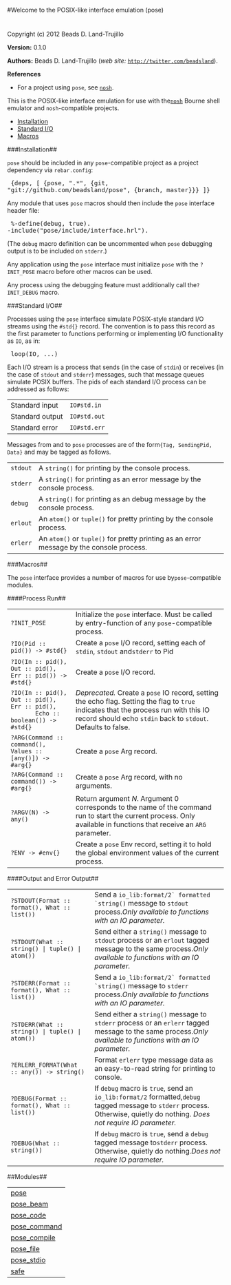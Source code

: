 

#Welcome to the POSIX-like interface emulation (pose)#


Copyright (c) 2012 Beads D. Land-Trujillo

__Version:__ 0.1.0

__Authors:__ Beads D. Land-Trujillo (_web site:_ [`http://twitter.com/beadsland`](http://twitter.com/beadsland)).

__References__
* For a project using `pose`, see
[`nosh`](http://github.com/beadsland/nosh).


This is the POSIX-like interface emulation for use with the[`nosh`](http://github.com/beadsland/nosh) Bourne shell
  emulator and `nosh`-compatible projects.
* [Installation](#Installation)
* [Standard I/O](#Standard_I/O)
* [Macros](#Macros)


###<a name="Installation">Installation</a>##


`pose` should be included in any `pose`-compatible project as a project
  dependency via `rebar.config`:<pre>
  {deps, [
     {pose, ".*",
       {git, "git://github.com/beadsland/pose", {branch, master}}}
    ]}</pre>

Any module that uses `pose` macros should then include the `pose`
interface header file:<pre>
  %-define(debug, true).
  -include("pose/include/interface.hrl").</pre>

(The `debug` macro definition can be uncommented when `pose` debugging
  output is to be included on `stderr`.)

Any application using the `pose` interface must initialize `pose`
  with the `?INIT_POSE` macro before other macros can be used.

Any process using the debugging feature must additionally call the`?INIT_DEBUG` macro.

###<a name="Standard_I/O">Standard I/O</a>##


Processes using the `pose` interface simulate POSIX-style
  standard I/O streams using the `#std{}` record.  The convention is to
  pass this record as the first parameter to functions performing or
  implementing I/O functionality as `IO`, as in:<pre>
  loop(IO, ...)</pre>

Each I/O stream is a process that sends (in the case of `stdin`) or
  receives (in the case of `stdout` and `stderr`) messages, such that
message queues simulate POSIX buffers.  The pids of each standard I/O
process can be addressed as follows:

<table><tr><td> Standard input </td> <td> <code>IO#std.in</code> </td></tr><tr><td> Standard output </td> <td> <code>IO#std.out</code> </td></tr><tr><td> Standard error </td> <td> <code>IO#std.err</code> </td></tr></table>



Messages from and to `pose` processes are of the form`{Tag, SendingPid, Data}` and may be tagged as follows.

<table><tr><td> <code>stdout</code> </td><td> A <code>string()</code> for printing by the console process.</td></tr><tr><td> <code>stderr</code> </td><td> A <code>string()</code> for printing as an error message by the console
       process. </td></tr><tr><td> <code>debug</code> </td><td> A <code>string()</code> for printing as an debug message by the console process.</td></tr><tr><td> <code>erlout</code> </td><td> An <code>atom()</code> or <code>tuple()</code> for pretty printing by the console process.</td></tr><tr><td> <code>erlerr</code> </td><td> An <code>atom()</code> or <code>tuple()</code> for pretty printing as an error message
       by the console process. </td></tr></table>



###<a name="Macros">Macros</a>##


The `pose` interface provides a number of macros for use by`pose`-compatible modules.

####<a name="Process_Run">Process Run</a>##


<table><tr><td> <code>?INIT_POSE</code> </td><td> Initialize the <code>pose</code> interface.  Must be called by entry-function
       of any <code>pose</code>-compatible process. </td></tr><tr><td> <code>?IO(Pid :: pid()) -> #std{}</code> </td><td> Create a <code>pose</code> I/O record, setting each of <code>stdin</code>, <code>stdout</code> and<code>stderr</code> to Pid </td></tr><tr><td> <code>?IO(In :: pid(), Out :: pid(), Err :: pid()) -> #std{}</code> </td><td> Create a <code>pose</code> I/O record. </td></tr><tr><td width="30%"> <code>?IO(In :: pid(), Out :: pid(), Err :: pid(),
       Echo :: boolean()) -> #std{}</code> </td><td> <i>Deprecated.</i>  Create a <code>pose</code> IO record, setting the echo
       flag.  Setting the flag to <code>true</code> indicates that the process run
       with this IO record should echo <code>stdin</code> back to <code>stdout</code>.  Defaults
       to false. </td></tr><tr><td> <code>?ARG(Command :: command(), Values :: [any()]) -> #arg{}</code></td><td> Create a <code>pose</code> Arg record. </td></tr><tr><td> <code>?ARG(Command :: command()) -> #arg{}</code></td><td> Create a <code>pose</code> Arg record, with no arguments. </td></tr><tr><td> <code>?ARGV(N) -> any()</code> </td><td> Return argument <i>N</i>.  Argument 0 corresponds to the name of
       the command run to start the current process.  Only available
       in functions that receive an <code>ARG</code> parameter. </td></tr><tr><td> <code>?ENV -> #env{}</code> </td><td> Create a <code>pose</code> Env record, setting it to hold the global
       environment values of the current process. </td></tr></table>



####<a name="Output_and_Error_Output">Output and Error Output</a>##


<table><tr><td> <code>?STDOUT(Format :: format(), What :: list())</code> </td><td> Send a <code>io_lib:format/2` formatted `string()</code> message to <code>stdout</code>
       process.<i>Only available to functions with an IO parameter.</i></td></tr><tr><td> <code>?STDOUT(What :: string() | tuple() | atom())</code> </td><td> Send either a <code>string()</code> message to <code>stdout</code> process or an <code>erlout</code>
       tagged message to the same process.<i>Only available to functions with an IO parameter.</i></td></tr><tr><td> <code>?STDERR(Format :: format(), What :: list())</code> </td><td> Send a <code>io_lib:format/2` formatted `string()</code> message to <code>stderr</code>
       process.<i>Only available to functions with an IO parameter.</i></td></tr><tr><td> <code>?STDERR(What :: string() | tuple() | atom())</code> </td><td> Send either a <code>string()</code> message to <code>stderr</code> process or an <code>erlerr</code>
       tagged message to the same process.<i>Only available to functions with an IO parameter.</i></td></tr><tr><td> <code>?ERLERR_FORMAT(What :: any()) -> string()</code> </td><td> Format <code>erlerr</code> type message data as an easy-to-read string for
       printing to console. </td></tr><tr><td> <code>?DEBUG(Format :: format(), What :: list())</code> </td><td> If <code>debug</code> macro is <code>true</code>, send an <code>io_lib:format/2</code> formatted,<code>debug</code> tagged message to <code>stderr</code> process.  Otherwise, quietly
       do nothing. <i>Does not require IO parameter.</i></td></tr><tr><td> <code>?DEBUG(What :: string())</code> </td><td> If <code>debug</code> macro is <code>true</code>, send a <code>debug</code> tagged message to<code>stderr</code> process.  Otherwise, quietly do nothing.<i>Does not require IO parameter.</i></td></tr></table>



##Modules##


<table width="100%" border="0" summary="list of modules">
<tr><td><a href="pose.md" class="module">pose</a></td></tr>
<tr><td><a href="pose_beam.md" class="module">pose_beam</a></td></tr>
<tr><td><a href="pose_code.md" class="module">pose_code</a></td></tr>
<tr><td><a href="pose_command.md" class="module">pose_command</a></td></tr>
<tr><td><a href="pose_compile.md" class="module">pose_compile</a></td></tr>
<tr><td><a href="pose_file.md" class="module">pose_file</a></td></tr>
<tr><td><a href="pose_stdio.md" class="module">pose_stdio</a></td></tr>
<tr><td><a href="safe.md" class="module">safe</a></td></tr></table>

